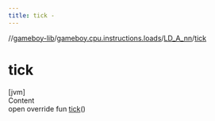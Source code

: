 ```yaml
---
title: tick -
---
```

//[gameboy-lib](../../index.md)/[gameboy.cpu.instructions.loads](../index.md)/[LD_A_nn](index.md)/[tick](tick.md)



# tick  
[jvm]  
Content  
open override fun [tick](tick.md)()  



